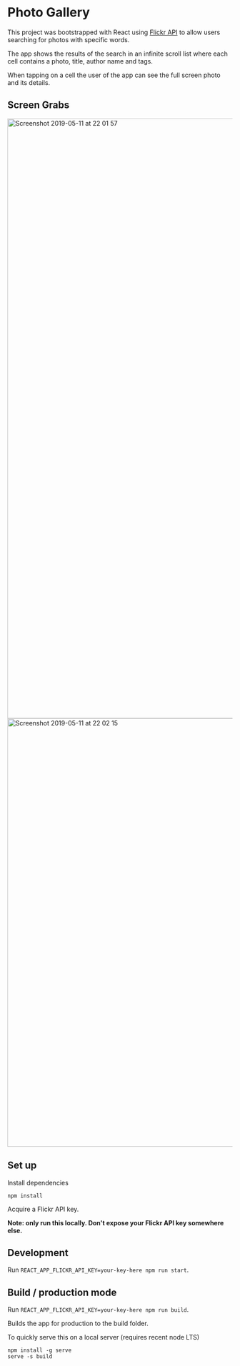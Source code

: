 # Photo Gallery

This project was bootstrapped with React using [Flickr API](https://www.flickr.com/) to allow users searching for photos with specific words.

The app shows the results of the search in an infinite scroll list where each cell contains a photo, title, author name and tags.

When tapping on a cell the user of the app can see the full screen photo and its
details.

## Screen Grabs

<img width="1344" alt="Screenshot 2019-05-11 at 22 01 57" src="https://user-images.githubusercontent.com/45568630/57574895-aa8f0100-7438-11e9-9b71-8520f49ae3c4.png">

<img width="960" alt="Screenshot 2019-05-11 at 22 02 15" src="https://user-images.githubusercontent.com/45568630/57574904-b8dd1d00-7438-11e9-9685-cf1430d6489a.png">


## Set up

Install dependencies

`npm install`

Acquire a Flickr API key.

**Note: only run this locally. Don't expose your Flickr API key somewhere else.**

## Development

Run `REACT_APP_FLICKR_API_KEY=your-key-here npm run start`.

## Build / production mode

Run `REACT_APP_FLICKR_API_KEY=your-key-here npm run build`.

Builds the app for production to the build folder.

To quickly serve this on a local server (requires recent node LTS)

```
npm install -g serve
serve -s build
```
